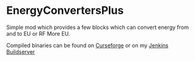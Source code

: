 # EnergyConvertersPlus
Simple mod which provides a few blocks which can convert energy from and to EU or RF
More EU.


Compiled binaries can be found on [Curseforge](https://minecraft.curseforge.com/projects/energy-converters) or on
my [Jenkins Buildserver](https://build.xalcon.net/)
